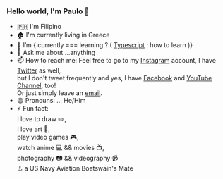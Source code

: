 ### Hello world, I'm Paulo 👋


- 🇵🇭 I'm Filipino
- 🏠 I'm currently living in Greece 
- 🌱 I’m { currently === learning ? ( [Typescript](https://www.typescriptlang.org/) : how to learn )}
- 💬 Ask me about ...anything
- 📫 How to reach me: Feel free to go to my [Instagram](https://www.instagram.com/impaubonilla/) account, I have [Twitter](https://twitter.com/pxixcv) as well, <br /> but I don't tweet frequently and yes, I have [Facebook](https://www.facebook.com/pxixcv) and  [YouTube Channel](https://www.youtube.com/channel/UCOzqf6znGEBswEYLu0exL-A?view_as=subscriber), too! <br /> Or just simply leave an [email](mailto:paulo111995@gmail.com).
- 😄 Pronouns: ... He/Him
- ⚡ Fun fact: 
    <br />  I love to draw :pencil2:,
    <br />  I love art :art:,
    <br />  play video games 🎮, 
    <br />  watch anime 💻 && movies 📺, 
    <br />  photography 📷 && videography 📹
    <br />  ⚓ a US Navy Aviation Boatswain's Mate 
